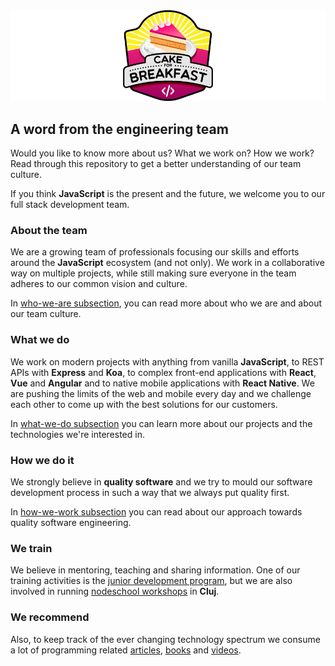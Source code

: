 <img src="images/cake-for-breakfast.png" />

## A word from the engineering team
Would you like to know more about us? What we work on? How we work? Read through this repository to get a better understanding of our team culture.

If you think **JavaScript** is the present and the future, we welcome you to our full stack development team.

### About the team
We are a growing team of professionals focusing our skills and efforts around the **JavaScript** ecosystem (and not only). We work in a collaborative way on multiple projects, while still making sure everyone in the team adheres to our common vision and culture. 

In [who-we-are subsection](https://github.com/FortechRomania/js-team-showcase/tree/master/who-we-are), you can read more about who we are and about our team culture.

### What we do
We work on modern projects with anything from vanilla **JavaScript**, to REST APIs with **Express** and **Koa**, to complex front-end applications with **React**, **Vue** and **Angular** and to native mobile applications with **React Native**. We are pushing the limits of the web and mobile every day and we challenge each other to come up with the best solutions for our customers.

In [what-we-do subsection](https://github.com/FortechRomania/js-team-showcase/tree/master/what-we-do) you can learn more about our projects and the technologies we're interested in.

### How we do it
We strongly believe in **quality software** and we try to mould our software development process in such a way that we always put quality first.

In [how-we-work subsection](https://github.com/FortechRomania/js-team-showcase/tree/master/how-we-work) you can read about our approach towards quality software engineering.

### We train
We believe in mentoring, teaching and sharing information. One of our training activities is the [junior development program](https://github.com/FortechRomania/js-team-showcase/tree/master/we-train/junior-development-program), but we are also involved in running [nodeschool workshops](https://github.com/FortechRomania/js-team-showcase/tree/master/we-train/node-school) in **Cluj**.

### We recommend
Also, to keep track of the ever changing technology spectrum we consume a lot of programming related [articles](https://github.com/FortechRomania/js-team-showcase/blob/master/we-recommend/daily-bookmarks.md), [books](https://github.com/FortechRomania/js-team-showcase/blob/master/we-recommend/books.md) and [videos](https://github.com/FortechRomania/js-team-showcase/blob/master/we-recommend/talks.md).
